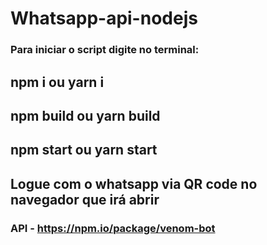 # Whatsapp-api-nodejs

### Para iniciar o script digite no terminal:

## npm i ou yarn i
## npm build ou yarn build
## npm start ou yarn start
## Logue com o whatsapp via QR code no navegador que irá abrir

### API - https://npm.io/package/venom-bot
